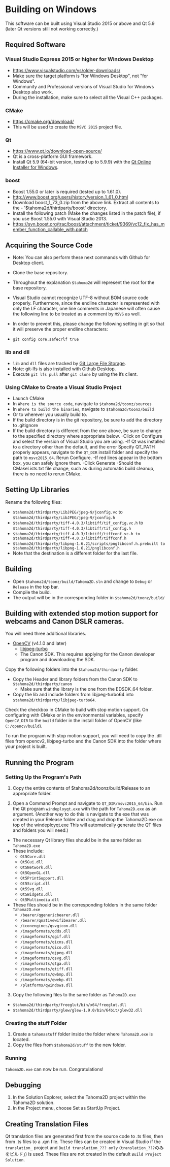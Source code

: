 
# Building on Windows

This software can be built using Visual Studio 2015 or above and Qt 5.9 (later Qt versions still not working correctly.)

## Required Software

### Visual Studio Express 2015 or higher for Windows Desktop
- https://www.visualstudio.com/vs/older-downloads/
- Make sure the target platform is "for Windows Desktop", not "for Windows".
- Community and Professional versions of Visual Studio for Windows Desktop also work.
- During the installation, make sure to select all the Visual C++ packages.

### CMake
- https://cmake.org/download/
- This will be used to create the `MSVC 2015` project file.

### Qt
- https://www.qt.io/download-open-source/
- Qt is a cross-platform GUI framework.
- Install Qt 5.9 (64-bit version, tested up to 5.9.9) with the [Qt Online Installer for Windows](http://download.qt.io/official_releases/online_installers/qt-unified-windows-x86-online.exe).

### boost
- Boost 1.55.0 or later is required (tested up to 1.61.0).
- http://www.boost.org/users/history/version_1_61_0.html
- Download boost_1_73_0.zip from the above link. Extract all contents to the - '$tahoma2d/thirdparty/boost' directory.
- Install the following patch (Make the changes listed in the patch file), if you use Boost 1.55.0 with Visual Studio 2013.
- https://svn.boost.org/trac/boost/attachment/ticket/9369/vc12_fix_has_member_function_callable_with.patch

## Acquiring the Source Code
- Note: You can also perform these next commands with Github for Desktop client.
- Clone the base repository.
- Throughout the explanation `$tahoma2d` will represent the root for the base repository.

- Visual Studio cannot recognize UTF-8 without BOM source code properly. Furthermore, since the endline character is represented with only the LF character, one line comments in Japanese will often cause the following line to be treated as a comment by `MSVS` as well.
- In order to prevent this, please change the following setting in git so that it will preserve the proper endline characters:
- `git config core.safecrlf true`

### lib and dll

- `lib` and `dll` files are tracked by [Git Large File Storage](https://git-lfs.github.com/).
- Note: git-lfs is also installed with Github Desktop.
- Execute `git lfs pull` after `git clone` by using the lfs client.

### Using CMake to Create a Visual Studio Project
- Launch CMake
- In `Where is the source code`, navigate to `$tahoma2d/toonz/sources`
- In `Where to build the binaries`, navigate to `$tahoma2d/toonz/build`
- Or to wherever you usually build to.
- If the build directory is in the git repository, be sure to add the directory to .gitignore
- If the build directory is different from the one above, be sure to change to the specified directory where appropriate below.
-Click on Configure and select the version of Visual Studio you are using.
-If Qt was installed to a directory other than the default, and the error Specify QT_PATH properly appears, navigate to the `QT_DIR` install folder and specify the path to `msvc2015_64`. Rerun Configure.
-If red lines appear in the bottom box, you can safely ignore them.
-Click Generate
-Should the CMakeLists.txt file change, such as during automatic build cleanup, there is no need to rerun CMake.

## Setting Up Libraries
Rename the following files:
- `$tahoma2d/thirdparty/LibJPEG/jpeg-9/jconfig.vc` to `$tahoma2d/thirdparty/LibJPEG/jpeg-9/jconfig.h`
- `$tahoma2d/thirdparty/tiff-4.0.3/libtiff/tif_config.vc.h` to `$tahoma2d/thirdparty/tiff-4.0.3/libtiff/tif_config.h`
- `$tahoma2d/thirdparty/tiff-4.0.3/libtiff/tiffconf.vc.h to $tahoma2d/thirdparty/tiff-4.0.3/libtiff/tiffconf.h`
- `$tahoma2d/thirdparty/libpng-1.6.21/scripts/pnglibconf.h.prebuilt to $tahoma2d/thirdparty/libpng-1.6.21/pnglibconf.h`
- Note that the destination is a different folder for the last file.

## Building
- Open `$tahoma2d/toonz/build/Tahoma2D.sln` and change to `Debug` or `Release` in the top bar.
- Compile the build.
- The output will be in the corresponding folder in `$tahoma2d/toonz/build/`

## Building with extended stop motion support for webcams and Canon DSLR cameras.
 You will need three additional libraries.
- [OpenCV](https://opencv.org/) (v4.1.0 and later)
  - [libjpeg-turbo](https://www.libjpeg-turbo.org/)
  - The Canon SDK.  This requires applying for the Canon developer program and downloading the SDK.

Copy the following folders into the `$tahoma2d/thirdparty` folder.
  - Copy the Header and library folders from the Canon SDK to `$tahoma2d/thirdparty/canon`
    - Make sure that the library is the one from the EDSDK_64 folder.
  - Copy the lib and include folders from libjpeg-turbo64 into `$tahoma2d/thirdparty/libjpeg-turbo64`.

Check the checkbox in CMake to build with stop motion support.
On configuring with CMake or in the environmental variables, specify `OpenCV_DIR` to the `build` folder in the install folder of OpenCV (like `C:/opencv/build`).

To run the program with stop motion support, you will need to copy the .dll files from opencv2, libjpeg-turbo and the Canon SDK into the folder where your project is built.

## Running the Program
### Setting Up the Program's Path
1. Copy the entire contents of $tahoma2d/toonz/build/Release to an appropriate folder.

2. Open a Command Prompt and navigate to `QT_DIR/msvc2015_64/bin`. Run the Qt program `windeployqt.exe` with the path for `Tahoma2D.exe` as an argument. (Another way to do this is navigate to the exe that was created in your Release folder and drag and drop the Tahoma2D.exe on top of the windeployqt.exe This will automatically generate the QT files and folders you will need.)
 - The necessary Qt library files should be in the same folder as `Tahoma2D.exe`
  - These include:
    - `Qt5Core.dll`
    - `Qt5Gui.dll`
    - `Qt5Network.dll`
    - `Qt5OpenGL.dll`
    - `Qt5PrintSupport.dll`
    - `Qt5Script.dll`
    - `Qt5Svg.dll`
    - `Qt5Widgets.dll`
    - `Qt5Multimedia.dll`
  - These files should be in the corresponding folders in the same folder `Tahoma2D.exe`
    - `/bearer/qgenericbearer.dll`
    - `/bearer/qnativewifibearer.dll`
    - `/iconengines/qsvgicon.dll`
    - `/imageformats/qdds.dll`
    - `/imageformats/qgif.dll`
    - `/imageformats/qicns.dll`
    - `/imageformats/qico.dll`
    - `/imageformats/qjpeg.dll`
    - `/imageformats/qsvg.dll`
    - `/imageformats/qtga.dll`
    - `/imageformats/qtiff.dll`
    - `/imageformats/qwbmp.dll`
    - `/imageformats/qwebp.dll`
    - `/platforms/qwindows.dll`

3. Copy the following files to the same folder as `Tahoma2D.exe`
  - `$tahoma2d/thirdparty/freeglut/bin/x64/freeglut.dll`
  - `$tahoma2d/thirdparty/glew/glew-1.9.0/bin/64bit/glew32.dll`

### Creating the stuff Folder
1. Create a `tahomastuff` folder inside the folder where `Tahoma2D.exe` is located.
1. Copy the files from `$tahoma2d/stuff` to the new folder.

### Running
`Tahoma2D.exe` can now be run.  Congratulations!

## Debugging
1. In the Solution Explorer, select the Tahoma2D project within the Tahoma2D solution.
2. In the Project menu, choose Set as StartUp Project.

## Creating Translation Files
Qt translation files are generated first from the source code to .ts files, then from .ts files to a .qm file.  These files can be created in Visual Studio if the `translation_` project and `Build translation_??? only` (`translation_???`のみをビルド」) is used.  These files are not created in the default `Build Project Solution`.
